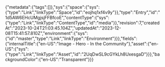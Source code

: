 {"metadata":{"tags":[]},"sys":{"space":{"sys":{"type":"Link","linkType":"Space","id":"eojhq1xf4v9y"}},"type":"Entry","id":"1d5AW6EHcUMgjsjFFBfcoE","contentType":{"sys":{"type":"Link","linkType":"ContentType","id":"media"}},"revision":7,"createdAt":"2023-10-24T21:03:45.104Z","updatedAt":"2023-12-08T15:41:57.810Z","environment":{"sys":{"id":"master","type":"Link","linkType":"Environment"}}},"fields":{"internalTitle":{"en-US":"Image - Hero - In the Community"},"asset":{"en-US":{"sys":{"type":"Link","linkType":"Asset","id":"2UqDwSL9cGYkLh8UxesgaD"}}},"backgroundColor":{"en-US":"Transparent"}}}